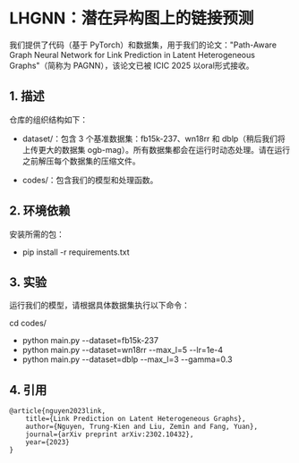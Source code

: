 # LHGNN：潜在异构图上的链接预测

我们提供了代码（基于 PyTorch）和数据集，用于我们的论文："Path-Aware Graph Neural Network for Link Prediction in Latent Heterogeneous Graphs"（简称为 PAGNN），该论文已被 ICIC 2025 以oral形式接收。


## 1. 描述
仓库的组织结构如下：

* dataset/：包含 3 个基准数据集：fb15k-237、wn18rr 和 dblp（稍后我们将上传更大的数据集 ogb-mag）。所有数据集都会在运行时动态处理。请在运行之前解压每个数据集的压缩文件。

* codes/：包含我们的模型和处理函数。


## 2. 环境依赖
安装所需的包：
- pip install -r requirements.txt


## 3. 实验
运行我们的模型，请根据具体数据集执行以下命令：

cd codes/
- python main.py --dataset=fb15k-237 
- python main.py --dataset=wn18rr --max_l=5 --lr=1e-4
- python main.py --dataset=dblp --max_l=3 --gamma=0.3


## 4. 引用
    @article{nguyen2023link,
        title={Link Prediction on Latent Heterogeneous Graphs},
        author={Nguyen, Trung-Kien and Liu, Zemin and Fang, Yuan},
        journal={arXiv preprint arXiv:2302.10432},
        year={2023}
    }
